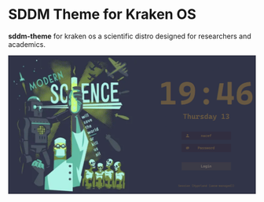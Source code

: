 # SDDM Theme for Kraken OS  

**sddm-theme**  for kraken os a scientific distro designed for researchers and academics.

![Alt Text](preview/preview.png)
